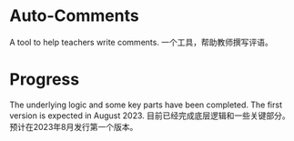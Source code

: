 # Auto-Comments
A tool to help teachers write comments.
一个工具，帮助教师撰写评语。

# Progress
The underlying logic and some key parts have been completed. The first version is expected in August 2023.
目前已经完成底层逻辑和一些关键部分。预计在2023年8月发行第一个版本。
